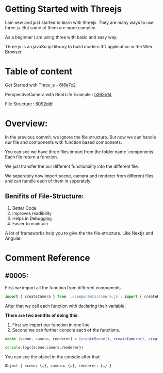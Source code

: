 # Getting Started with Threejs 

I am new and just started to learn with threejs. They are many ways to use three js. But some of them are more complex.

As a beginner i am using three with basic and easy way. 

Three js is an javaScript library to build modern 3D application in the Web Browser.

# Table of content

Get Started with Three js - [6f6a7e2](https://github.com/Fardeen-Awais/Learning-Three-Js-/commit/6f6a7e2)

PerspectiveCamera with Real Life Example :  [b363e14](https://github.com/Fardeen-Awais/Learning-Three-Js-/commit/b363e14)

File Structure :  [6092ddf](https://github.com/Fardeen-Awais/Learning-Three-Js-/commit/6092ddf)

# Overview:

In the previous commit, we ignore the file structure. But now we can handle our file and components with function based components. 

You can see we have three files import from the folder name 'components'. Each file return a function. 

We just transfer the our different functionality into the different file. 

We seperately now import scene, camera and renderer from different files and can handle each of them in seperately.

## Benifits of File-Structure: 

1. Better Code
2. Improves readibility
3. Helps in Debugging
4. Easier to maintain

A lot of frameworks help you to give the the file-structure. Like Nextjs and Angular.


# Comment Reference 


## #0005:

First we import all the function from different components.

```javascript
import { createCamera } from './components/camera.js'; import { createRender } from './components/render.js'; import { createScene } from './components/scene.js'; 
```
After that we call each function with declaring their variable.

**There are two benifits of doing this:**

1. First we import our function in one line
2. Second we can further console each of the functions.

```javascript
const [scene, camera, renderer] = [createScene(), createCamera(), createRender()]; 
```

```javascript
console.log({scene,camera,renderer})
```

You can see the object in the console after that:
```console
Object { scene: {…}, camera: {…}, renderer: {…} } 
```